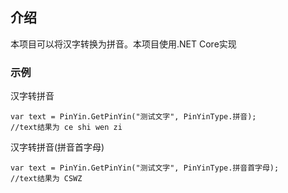 ## 介绍
本项目可以将汉字转换为拼音。本项目使用.NET Core实现


### 示例

汉字转拼音
```
var text = PinYin.GetPinYin("测试文字", PinYinType.拼音);
//text结果为 ce shi wen zi
```

汉字转拼音(拼音首字母)
```
var text = PinYin.GetPinYin("测试文字", PinYinType.拼音首字母);
//text结果为 CSWZ
```
